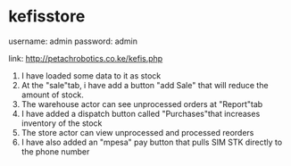 # kefisstore

username: admin
password: admin

link: 
http://petachrobotics.co.ke/kefis.php

 1) I have loaded some data to it  as stock
 2) At the "sale"tab, i have add a button "add Sale" that will reduce the amount of stock.
 3) The warehouse actor can see unprocessed orders at "Report"tab
 4) I have added a dispatch button called "Purchases"that increases inventory of the stock
 5) The store actor can view  unprocessed and processed reorders
 6) I have also added an "mpesa" pay button that pulls SIM STK directly to the phone number 
 
  
 
